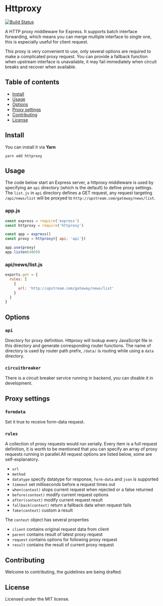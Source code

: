 # Httproxy

[![Build Status](https://travis-ci.org/viclm/httproxy.svg?branch=master)](https://travis-ci.org/viclm/httproxy)

A HTTP proxy middleware for Express. It supports batch interface forwarding, which means you can merge multiple interface to single one, this is especially useful for client request.

This proxy is very convenient to use, only several options are required to make a complicated proxy request. You can provide a fallback function when upstream interface is unavailable, it may fail immediately when circuit breaks and recover when available.

## Table of contents

- [Install](#install)
- [Usage](#usage)
- [Options](#options)
- [Proxy settings](#proxy-settings)
- [Contributing](#contributing)
- [License](#license)

## Install

You can install it via **Yarn**

```shell
yarn add httproxy
```

## Usage

The code below start an Express server, a httproxy middleware is used by specifying an `api` directory (which is the default) to define proxy settings. The `list.js` in `api` directory defines a GET request, any request targeting `/api/news/list` will be proxyed to `http://upstream.com/gateway/news/list`.

### app.js

```javascript
const express = require('express')
const httproxy = require('httproxy')

const app = express()
const proxy = httproxy({ api: 'api'})

app.use(proxy)
app.listen(4869)
```

### api/news/list.js

```javascript
exports.get = {
  rules: [
    {
      url: 'http://upstream.com/gateway/news/list'
    }
  ]
}
```

## Options

### `api`

Directory for proxy definition. Httproxy will lookup every JavaScript file in this directory and generate corresponding router functions. The name of directory is used by router path prefix, `/data/` is routing while using a `data` directory.

### `circuitbreaker`

There is a circuit breaker service running in backend, you can disable it in development.

## Proxy settings

### `formdata`

Set it true to receive form-data request.

### `rules`

A collection of proxy requests would run serially. Every item is a full request definition, it is worth to be mentioned that you can specify an array of proxy requests running in parallel.All request options are listed below, some are self-explanatory.

* `url`
* `method`
* `datatype` specify datatype for response, `form-data` and `json` is supported
* `timeout` set milliseconds before a request times out
* `when(context)` stops current request when rejected or a false returned
* `before(context)` modify current request options
* `after(context)` modify current request result
* `fallback(context)` return a fallback data when request fails
* `fake(context)` custom a result

The `context` object has several properties

* `client` contains original request data from client
* `parent` contains result of latest proxy request
* `request` contains options for following proxy request
* `result` contains the result of current proxy request


## Contributing
Welcome to contributing, the guidelines are being drafted.


## License
Licensed under the MIT license.
